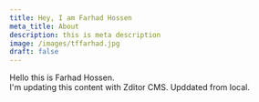 ```yaml
---
title: Hey, I am Farhad Hossen
meta_title: About
description: this is meta description
image: /images/tffarhad.jpg
draft: false
---
```

Hello this is Farhad Hossen. \
I'm updating this content with Zditor CMS.
Upddated from local. 